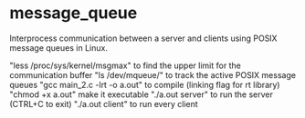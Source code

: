 # message_queue
Interprocess communication between a server and clients using POSIX message queues in Linux.

"less /proc/sys/kernel/msgmax" to find the upper limit for the communication buffer
"ls /dev/mqueue/" to track the active POSIX message queues
"gcc main_2.c -lrt -o a.out" to compile (linking flag for rt library)
"chmod +x a.out" make it executable
"./a.out server" to run the server (CTRL+C to exit)
"./a.out client" to run every client
